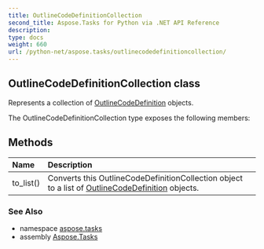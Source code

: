 ```yaml
---
title: OutlineCodeDefinitionCollection
second_title: Aspose.Tasks for Python via .NET API Reference
description: 
type: docs
weight: 660
url: /python-net/aspose.tasks/outlinecodedefinitioncollection/
---
```


## OutlineCodeDefinitionCollection class

Represents a collection of [OutlineCodeDefinition](/tasks/python-net/aspose.tasks/outlinecodedefinition/) objects.

The OutlineCodeDefinitionCollection type exposes the following members:
## Methods
| Name | Description |
| :- | :- |
|to_list()|Converts this OutlineCodeDefinitionCollection object to a list of [OutlineCodeDefinition](/tasks/python-net/aspose.tasks/outlinecodedefinition/) objects.|

### See Also

* namespace [aspose.tasks](/tasks/python-net/aspose.tasks/)
* assembly [Aspose.Tasks](/tasks/python-net/)

